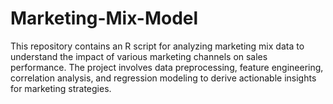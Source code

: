 # Marketing-Mix-Model
This repository contains an R script for analyzing marketing mix data to understand the impact of various marketing channels on sales performance. The project involves data preprocessing, feature engineering, correlation analysis, and regression modeling to derive actionable insights for marketing strategies.

